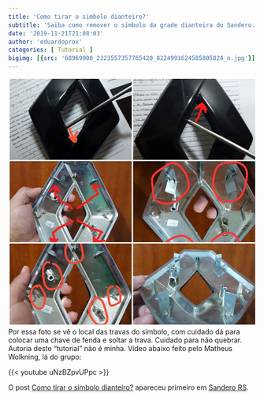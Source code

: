 ```yaml
---
title: 'Como tirar o simbolo dianteiro?'
subtitle: 'Saiba como remover o símbolo da grade dianteira do Sandero.'
date: '2019-11-21T21:08:03'
author: 'eduardoprox'
categories: [ Tutorial ]
bigimg: [{src: '68969900_2323557357765420_8224991624585805824_n.jpg'}]
---
```


![](simbolofrente.jpg)   
Por essa foto se vê o local das travas do símbolo, com cuidado dá para colocar uma chave de fenda e soltar a trava. Cuidado para não quebrar. Autoria deste “tutorial” não é minha.
Vídeo abaixo feito pelo Matheus Wolkning, lá do grupo:


{{< youtube uNzBZpvUPpc >}} 

O post [Como tirar o simbolo dianteiro?](https://sanderors.com/como-tirar-o-simbolo-dianteiro/) apareceu primeiro em [Sandero RS](https://sanderors.com).

